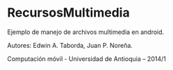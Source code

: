 RecursosMultimedia
==================
Ejemplo de manejo de archivos multimedia en android.

Autores: Edwin A. Taborda, Juan P. Noreña.

Computación móvil - Universidad de Antioquia – 2014/1

